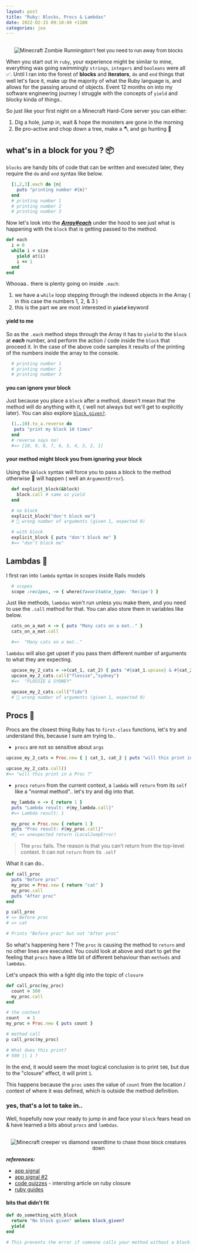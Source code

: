 ```yaml
---
layout: post
title: "Ruby: Blocks, Procs & Lambdas"
date: 2022-02-15 09:10:49 +1100
categories: jea
---
```


<sl-format-date  date="{{page.date}}"  month="long"  day="numeric"  year="numeric"></sl-format-date>

<div style="text-align: center; padding-top: 1rem">
<img  class="fit-picture"  src="https://res.cloudinary.com/oeelsafe/image/upload/v1644901160/zombie2_f8pemu.gif"  alt="Minecraft Zombie Running" ><span style="font-size: small">don't feel you need to run away from blocks</span></div>

When you start out in `ruby`, your experience might be similar to mine, everything was going swimmingly `strings`, `integers` and `booleans` were all ✅. Until I ran into the forest of **blocks** and **iterators**, `do` and `end` things that well let's face it, make up the majority of what the Ruby language is, and allows for the passing around of objects. Event 12 months on into my software engineering journey I struggle with the concepts of `yield` and blocky kinda of things..

So just like your first night on a Minecraft Hard-Core server you can either:
1. Dig a hole, jump in, wait & hope the monsters are gone in the morning
2. Be pro-active and chop down a tree, make a 🪓 and go hunting 🧟

## what's in a block for you ? 📦

`blocks` are handy bits of code that can be written and executed later, they require the `do` and `end` syntax like below.

```ruby
  [1,2,3].each do |n|
    puts "printing number #{n}"
  end
  # printing number 1
  # printing number 2
  # printing number 3
```

Now let's look into the [***Array#each***](https://ruby-doc.org/core-2.7.0/Array.html#method-i-each) under the hood to see just what is happening with the `block` that is getting passed to the method.

```ruby
def each
  i = 0
  while i < size
    yield at(i)
    i += 1
  end
end
```

Whooaa.. there is plenty going on inside `.each`:
1. we have a `while` loop stepping through the indexed objects in the Array ( in this case the numbers 1, 2, & 3 )
2. this is the part we are most interested in ***`yield`*** keyword

#### yield to me

So as the `.each` method steps through the Array it has to `yield` to the `block` at ***each*** number, and perform the action / code inside the `block` that proceed it. In the case of the above code samples it results of the printing of the numbers inside the array to the console.

```ruby
  # printing number 1
  # printing number 2
  # printing number 3
```

#### you can ignore your block

Just because you place a `block` after a method, doesn't mean that the method will do anything with it, ( well not always but we'll get to explicitly later). You can also explore [`block_given?`](#bits-that-didnt-fit).

```ruby
  (1..10).to_a.reverse do
   puts "print my block 10 times"
  end
  # reverse says no!
  #=> [10, 9, 8, 7, 6, 5, 4, 3, 2, 1]
```

#### your method might block you from ignoring your block

Using the `&block` syntax will force you to pass a block to the method otherwise 🧨 will happen ( well an `ArgumentError`).

```ruby
  def explicit_block(&block)
    block.call # same as yield
  end

  # no block
  explicit_block("don't block me")
  # 🧨 wrong number of arguments (given 1, expected 0)

  # with block
  explicit_block { puts "don't block me" }
  #=> "don't block me"
```
## Lambdas 🐑
I first ran into `lambda` syntax in scopes inside Rails models

```ruby
  # scopes
  scope :recipes, -> { where(favoritable_type: 'Recipe') }
```

Just like methods, `lambdas` won't run unless you make them, and you need to use the `.call` method for that. You can also store them in variables like below.

```ruby
  cats_on_a_mat = -> { puts "Many cats on a mat.." }
  cats_on_a_mat.call

  #=>  "Many cats on a mat.."
```
`lambdas` will also get upset if you pass them different number of arguments to what they are expecting.

```ruby
  upcase_my_2_cats = ->(cat_1, cat_2) { puts "#{cat_1.upcase} & #{cat_2.upcase}" }
  upcase_my_2_cats.call("flossie","sydney")
  #=>  "FLOSSIE & SYDNEY"

  upcase_my_2_cats.call("fido")
  # 🧨 wrong number of arguments (given 1, expected 0)
```
## Procs 📜
  Procs are the closest thing Ruby has to `first-class` functions, let's try and understand this, because I sure am trying to..

  - `procs` are not so sensitive about `args`

  ```ruby
  upcase_my_2_cats = Proc.new { | cat_1, cat_2 | puts "will this print in a Proc ?" }

  upcase_my_2_cats.call()
  #=> "will this print in a Proc ?"
```
  - `procs` `return` from the current context, a `lambda` will `return` from its `self` like a "normal method".. let's try and dig into that.

```ruby
  my_lambda = -> { return 1 }
  puts "Lambda result: #{my_lambda.call}"
  #=> Lambda result: 1

  my_proc = Proc.new { return 1 }
  puts "Proc result: #{my_proc.call}"
  #🧨 => unexpected return (LocalJumpError)
```

> The `proc` fails. The reason is that you can’t return from the top-level context. It can not `return` from its `.self`

What it can do..

```ruby
def call_proc
  puts "Before proc"
  my_proc = Proc.new { return "cat" }
  my_proc.call
  puts "After proc"
end

p call_proc
# => Before proc
# => cat

# Prints "Before proc" but not "After proc"
```
So what's happening here ? The `proc` is causing the method to `return` and no other lines are executed. You could look at above and start to get the feeling that `procs` have a little bit of different behaviour than `methods` and `lambdas`.

Let's unpack this with a light dig into the topic of `closure`

```ruby
def call_proc(my_proc)
  count = 500
  my_proc.call
end

# the context
count   = 1
my_proc = Proc.new { puts count }

# method call
p call_proc(my_proc)

# What does this print?
# 500 || 1 ?
```

In the end, it would seem the most logical conclusion is to print `500`, but due to the "closure" effect, it will print `1`.

 This happens because the `proc` uses the value of `count` from the location / context of where it was defined, which is outside the method definition.
### yes, that's a lot to take in..

Well, hopefully now your ready to jump in and face your `block` fears head on & have learned a bits about `procs` and `lambdas`.

<div style="text-align: center; padding-top: 1rem">
<img  class="fit-picture"  src="https://res.cloudinary.com/oeelsafe/image/upload/v1644901160/creaper1_zgbl4p.gif"  alt="Minecraft creeper vs diamond sword" ><span style="font-size: small">time to chase those block creatures down</span></div>

***references:***
- [app signal](https://blog.appsignal.com/2018/09/04/ruby-magic-closures-in-ruby-blocks-procs-and-lambdas.html)
- [app signal #2](https://blog.appsignal.com/2018/05/29/ruby-magic-enumerable-and-enumerator.html)
- [code quizzes](https://codequizzes.wordpress.com/2014/05/19/ruby-methods-arent-first-class-but-procs-are-first-class/) - intersting article on ruby closure
- [ruby guides](https://www.rubyguides.com/2016/02/ruby-procs-and-lambdas/)

#### bits that didn't fit

```ruby
def do_something_with_block
  return "No block given" unless block_given?
  yield
end

# This prevents the error if someone calls your method without a block.
```
<br>
